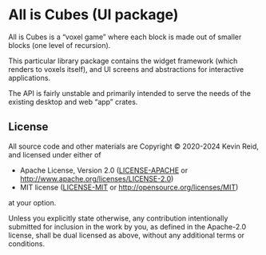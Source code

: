 All is Cubes (UI package)
=========================

All is Cubes is a “voxel game” where each block is made out of smaller blocks (one level of recursion).

This particular library package contains the widget framework (which renders to voxels itself), and UI screens and abstractions for interactive applications.

The API is fairly unstable and primarily intended to serve the needs of the existing desktop and web “app” crates.

License
-------

All source code and other materials are Copyright © 2020-2024 Kevin Reid, and licensed under either of

 * Apache License, Version 2.0
   ([LICENSE-APACHE](LICENSE-APACHE) or http://www.apache.org/licenses/LICENSE-2.0)
 * MIT license
   ([LICENSE-MIT](LICENSE-MIT) or http://opensource.org/licenses/MIT)

at your option. 

Unless you explicitly state otherwise, any contribution intentionally submitted
for inclusion in the work by you, as defined in the Apache-2.0 license, shall be
dual licensed as above, without any additional terms or conditions.
